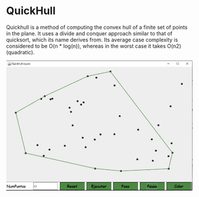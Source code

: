 # QuickHull
Quickhull is a method of computing the convex hull of a finite set of points in the plane. It uses a divide and conquer approach similar to that of quicksort, which its name derives from. Its average case complexity is considered to be O(n * log(n)), whereas in the worst case it takes O(n2) (quadratic).

<img src="https://github.com/alu0100693737/QuickHull/blob/master/images/Captura.JPG" width="800">
